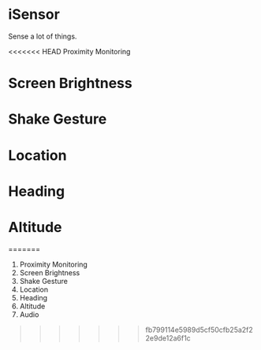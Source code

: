 iSensor
=======

Sense a lot of things.

<<<<<<< HEAD
 Proximity Monitoring
# Screen Brightness
# Shake Gesture
# Location
# Heading
# Altitude
=======
1. Proximity Monitoring
2. Screen Brightness
3. Shake Gesture
4. Location
5. Heading
6. Altitude
7. Audio
>>>>>>> fb799114e5989d5cf50cfb25a2f22e9de12a6f1c

